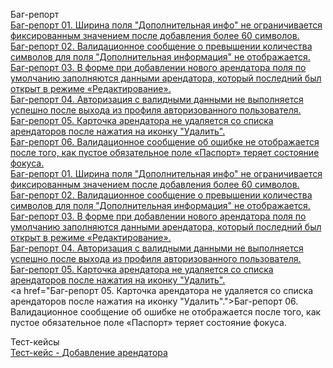 Баг-репорт<br>
<a href="https://docs.google.com/spreadsheets/d/1Oc47lnjxxzDf5F_vPyHhOcRTEVVmdBclDH3vcQwWeGQ/edit?usp=share_link">Баг-репорт 01. Ширина поля "Дополнительная инфо" не ограничивается фиксированным значением после добавления более 60 символов.</a><br>
<a href="https://docs.google.com/spreadsheets/d/11fUaaXwuyOutQTC6nF-wPUJI4KZr2w4dQw3kt0aFn38/edit?usp=share_link">Баг-репорт 02. Валидационное сообщение о превышении количества символов для поля "Дополнительная информация" не отображается.</a><br>
<a href="https://docs.google.com/spreadsheets/d/1ps-4y5tB_cu87pz8Z6sOwjWqCGnNaxl5vkU8rd0U05c/edit?usp=share_link">Баг-репорт 03. В форме при добавлении нового арендатора поля по умолчанию заполняются данными арендатора, который последний был открыт в режиме «Редактирование».</a><br>
<a href="https://docs.google.com/spreadsheets/d/1TZHa4qKLyXBydT2x-Sga0Vmcyv0B2mx0DV1Z7GgFbBc/edit?usp=share_link">Баг-репорт 04. Авторизация с валидными данными не выполняется успешно после выхода из профиля авторизованного пользователя.</a><br>
<a href="https://docs.google.com/spreadsheets/d/1fIw0L5n3GM8ND2GxdP3p2JL3hMPeBXPVAx0AQTfNROQ/edit?usp=share_link">Баг-репорт 05. Карточка арендатора не удаляется со списка арендаторов после нажатия на иконку "Удалить".</a><br>
<a href="https://docs.google.com/spreadsheets/d/1_K-dXSl6KN5uFvdbNrMzornEZMg5E0yYXPFadbI1cKE/edit?usp=share_link">Баг-репорт 06. Валидационное сообщение об ошибке не отображается после того, как пустое обязательное поле «Паспорт» теряет состояние фокуса.</a><br>
<a href="https://docs.google.com/spreadsheets/d/1Oc47lnjxxzDf5F_vPyHhOcRTEVVmdBclDH3vcQwWeGQ/edit?usp=share_link">Баг-репорт 01. Ширина поля "Дополнительная инфо" не ограничивается фиксированным значением после добавления более 60 символов.</a><br>
<a href="https://docs.google.com/spreadsheets/d/11fUaaXwuyOutQTC6nF-wPUJI4KZr2w4dQw3kt0aFn38/edit?usp=share_link">Баг-репорт 02. Валидационное сообщение о превышении количества символов для поля "Дополнительная информация" не отображается.</a><br>
<a href="https://docs.google.com/spreadsheets/d/1ps-4y5tB_cu87pz8Z6sOwjWqCGnNaxl5vkU8rd0U05c/edit?usp=share_link">Баг-репорт 03. В форме при добавлении нового арендатора поля по умолчанию заполняются данными арендатора, который последний был открыт в режиме «Редактирование».</a><br>
<a href="https://docs.google.com/spreadsheets/d/1TZHa4qKLyXBydT2x-Sga0Vmcyv0B2mx0DV1Z7GgFbBc/edit?usp=share_link">Баг-репорт 04. Авторизация с валидными данными не выполняется успешно после выхода из профиля авторизованного пользователя.</a><br>
<a href="https://docs.google.com/spreadsheets/d/1fIw0L5n3GM8ND2GxdP3p2JL3hMPeBXPVAx0AQTfNROQ/edit?usp=share_link">Баг-репорт 05. Карточка арендатора не удаляется со списка арендаторов после нажатия на иконку "Удалить".</a><br>
<a href="Баг-репорт 05. Карточка арендатора не удаляется со списка арендаторов после нажатия на иконку "Удалить".">Баг-репорт 06. Валидационное сообщение об ошибке не отображается после того, как пустое обязательное поле «Паспорт» теряет состояние фокуса.</a><br>


Тест-кейсы<br>
<a href="https://docs.google.com/spreadsheets/d/1t2ycTAZHLR3j_cuQvnG9Y6CsbZ3t41GG/edit?usp=share_link&ouid=102064553302234595178&rtpof=true&sd=true">Тест-кейс - Добавление арендатора</a>

